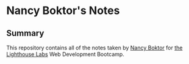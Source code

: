 # Nancy Boktor's Notes
## Summary

This repository contains all of the notes taken by [Nancy Boktor](https://github.com/NancyBoktor) for [the Lighthouse Labs](https://www.lighthouselabs.ca/) Web Development Bootcamp.

